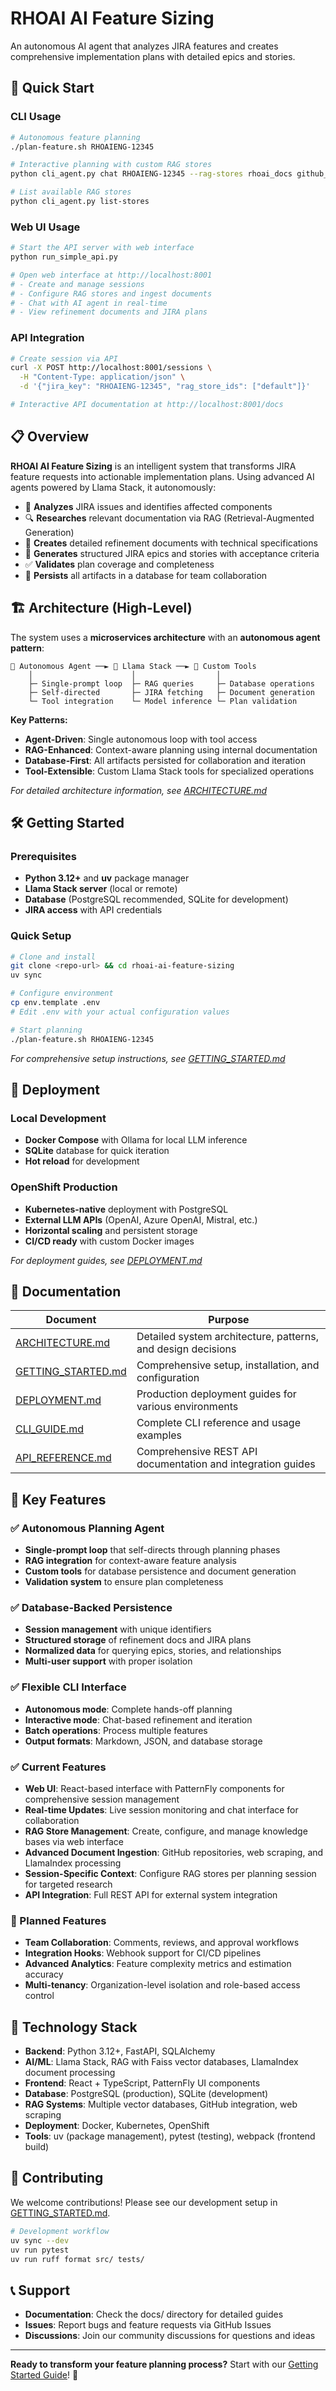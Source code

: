 # RHOAI AI Feature Sizing

An autonomous AI agent that analyzes JIRA features and creates comprehensive implementation plans with detailed epics and stories.

## 🚀 Quick Start

### CLI Usage
```bash
# Autonomous feature planning 
./plan-feature.sh RHOAIENG-12345

# Interactive planning with custom RAG stores
python cli_agent.py chat RHOAIENG-12345 --rag-stores rhoai_docs github_repos

# List available RAG stores
python cli_agent.py list-stores
```

### Web UI Usage
```bash
# Start the API server with web interface
python run_simple_api.py

# Open web interface at http://localhost:8001
# - Create and manage sessions
# - Configure RAG stores and ingest documents  
# - Chat with AI agent in real-time
# - View refinement documents and JIRA plans
```

### API Integration
```bash
# Create session via API
curl -X POST http://localhost:8001/sessions \
  -H "Content-Type: application/json" \
  -d '{"jira_key": "RHOAIENG-12345", "rag_store_ids": ["default"]}'

# Interactive API documentation at http://localhost:8001/docs
```

## 📋 Overview

**RHOAI AI Feature Sizing** is an intelligent system that transforms JIRA feature requests into actionable implementation plans. Using advanced AI agents powered by Llama Stack, it autonomously:

- 📖 **Analyzes** JIRA issues and identifies affected components
- 🔍 **Researches** relevant documentation via RAG (Retrieval-Augmented Generation)
- 📝 **Creates** detailed refinement documents with technical specifications
- 🎯 **Generates** structured JIRA epics and stories with acceptance criteria
- ✅ **Validates** plan coverage and completeness
- 💾 **Persists** all artifacts in a database for team collaboration

## 🏗️ Architecture (High-Level)

The system uses a **microservices architecture** with an **autonomous agent pattern**:

```
🤖 Autonomous Agent ──► 🧠 Llama Stack ──► 🔧 Custom Tools
    │                      │                  │
    ├─ Single-prompt loop  ├─ RAG queries     ├─ Database operations
    ├─ Self-directed       ├─ JIRA fetching   ├─ Document generation
    └─ Tool integration    └─ Model inference └─ Plan validation
```

**Key Patterns:**
- **Agent-Driven**: Single autonomous loop with tool access
- **RAG-Enhanced**: Context-aware planning using internal documentation
- **Database-First**: All artifacts persisted for collaboration and iteration
- **Tool-Extensible**: Custom Llama Stack tools for specialized operations

*For detailed architecture information, see [ARCHITECTURE.md](docs/ARCHITECTURE.md)*

## 🛠️ Getting Started

### Prerequisites
- **Python 3.12+** and **uv** package manager
- **Llama Stack server** (local or remote)
- **Database** (PostgreSQL recommended, SQLite for development)
- **JIRA access** with API credentials

### Quick Setup
```bash
# Clone and install
git clone <repo-url> && cd rhoai-ai-feature-sizing
uv sync

# Configure environment
cp env.template .env
# Edit .env with your actual configuration values

# Start planning
./plan-feature.sh RHOAIENG-12345
```

*For comprehensive setup instructions, see [GETTING_STARTED.md](docs/GETTING_STARTED.md)*

## 🚀 Deployment

### Local Development
- **Docker Compose** with Ollama for local LLM inference
- **SQLite** database for quick iteration
- **Hot reload** for development

### OpenShift Production
- **Kubernetes-native** deployment with PostgreSQL
- **External LLM APIs** (OpenAI, Azure OpenAI, Mistral, etc.)
- **Horizontal scaling** and persistent storage
- **CI/CD ready** with custom Docker images

*For deployment guides, see [DEPLOYMENT.md](docs/DEPLOYMENT.md)*

## 📖 Documentation

| Document | Purpose |
|----------|---------|
| [ARCHITECTURE.md](docs/ARCHITECTURE.md) | Detailed system architecture, patterns, and design decisions |
| [GETTING_STARTED.md](docs/GETTING_STARTED.md) | Comprehensive setup, installation, and configuration |
| [DEPLOYMENT.md](docs/DEPLOYMENT.md) | Production deployment guides for various environments |
| [CLI_GUIDE.md](docs/CLI_GUIDE.md) | Complete CLI reference and usage examples |
| [API_REFERENCE.md](docs/API_REFERENCE.md) | Comprehensive REST API documentation and integration guides |

## 🎯 Key Features

### ✅ Autonomous Planning Agent
- **Single-prompt loop** that self-directs through planning phases
- **RAG integration** for context-aware feature analysis
- **Custom tools** for database persistence and document generation
- **Validation system** to ensure plan completeness

### ✅ Database-Backed Persistence
- **Session management** with unique identifiers
- **Structured storage** of refinement docs and JIRA plans
- **Normalized data** for querying epics, stories, and relationships
- **Multi-user support** with proper isolation

### ✅ Flexible CLI Interface
- **Autonomous mode**: Complete hands-off planning
- **Interactive mode**: Chat-based refinement and iteration
- **Batch operations**: Process multiple features
- **Output formats**: Markdown, JSON, and database storage

### ✅ Current Features
- **Web UI**: React-based interface with PatternFly components for comprehensive session management
- **Real-time Updates**: Live session monitoring and chat interface for collaboration
- **RAG Store Management**: Create, configure, and manage knowledge bases via web interface
- **Advanced Document Ingestion**: GitHub repositories, web scraping, and LlamaIndex processing
- **Session-Specific Context**: Configure RAG stores per planning session for targeted research
- **API Integration**: Full REST API for external system integration

### 🚧 Planned Features
- **Team Collaboration**: Comments, reviews, and approval workflows
- **Integration Hooks**: Webhook support for CI/CD pipelines  
- **Advanced Analytics**: Feature complexity metrics and estimation accuracy
- **Multi-tenancy**: Organization-level isolation and role-based access control

## 🔧 Technology Stack

- **Backend**: Python 3.12+, FastAPI, SQLAlchemy
- **AI/ML**: Llama Stack, RAG with Faiss vector databases, LlamaIndex document processing
- **Frontend**: React + TypeScript, PatternFly UI components  
- **Database**: PostgreSQL (production), SQLite (development)
- **RAG Systems**: Multiple vector databases, GitHub integration, web scraping
- **Deployment**: Docker, Kubernetes, OpenShift
- **Tools**: uv (package management), pytest (testing), webpack (frontend build)

## 🤝 Contributing

We welcome contributions! Please see our development setup in [GETTING_STARTED.md](docs/GETTING_STARTED.md#development-setup).

```bash
# Development workflow
uv sync --dev
uv run pytest
uv run ruff format src/ tests/
```

## 📞 Support

- **Documentation**: Check the docs/ directory for detailed guides
- **Issues**: Report bugs and feature requests via GitHub Issues
- **Discussions**: Join our community discussions for questions and ideas

---

**Ready to transform your feature planning process?** Start with our [Getting Started Guide](docs/GETTING_STARTED.md)! 🚀